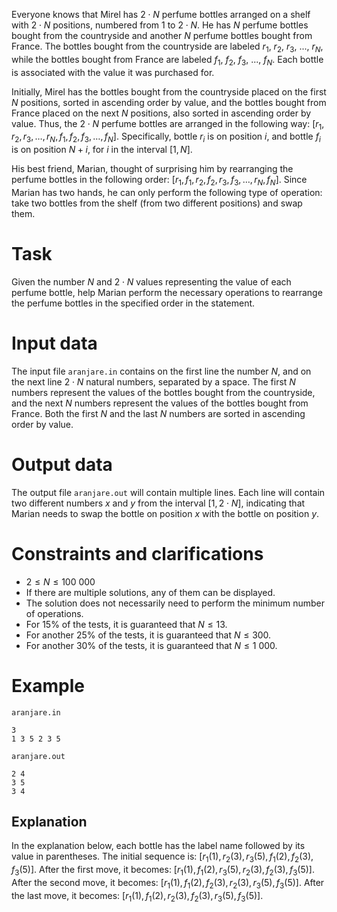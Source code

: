 Everyone knows that Mirel has $2\cdot N$ perfume bottles arranged on a shelf with $2\cdot N$ positions, numbered from $1$ to $2\cdot N$. He has $N$ perfume bottles bought from the countryside and another $N$ perfume bottles bought from France. The bottles bought from the countryside are labeled $r_1$, $r_2$, $r_3$, ..., $r_N$, while the bottles bought from France are labeled $f_1$, $f_2$, $f_3$, ..., $f_N$. Each bottle is associated with the value it was purchased for.

Initially, Mirel has the bottles bought from the countryside placed on the first $N$ positions, sorted in ascending order by value, and the bottles bought from France placed on the next $N$ positions, also sorted in ascending order by value. Thus, the $2\cdot N$ perfume bottles are arranged in the following way: $[r_1, r_2, r_3, \ldots, r_N, f_1, f_2, f_3, \ldots, f_N]$. Specifically, bottle $r_i$ is on position $i$, and bottle $f_i$ is on position $N+i$, for $i$ in the interval $[1, N]$.

His best friend, Marian, thought of surprising him by rearranging the perfume bottles in the following order: $[r_1, f_1, r_2, f_2, r_3, f_3, \ldots, r_N, f_N]$. Since Marian has two hands, he can only perform the following type of operation: take two bottles from the shelf (from two different positions) and swap them.

# Task
Given the number $N$ and $2 \cdot N$ values representing the value of each perfume bottle, help Marian perform the necessary operations to rearrange the perfume bottles in the specified order in the statement.

# Input data
The input file `aranjare.in` contains on the first line the number $N$, and on the next line $2\cdot N$ natural numbers, separated by a space. The first $N$ numbers represent the values of the bottles bought from the countryside, and the next $N$ numbers represent the values of the bottles bought from France. Both the first $N$ and the last $N$ numbers are sorted in ascending order by value.

# Output data
The output file `aranjare.out` will contain multiple lines. Each line will contain two different numbers $x$ and $y$ from the interval $[1, 2\cdot N]$, indicating that Marian needs to swap the bottle on position $x$ with the bottle on position $y$.

# Constraints and clarifications
- $2 \leq N \leq 100\ 000$
- If there are multiple solutions, any of them can be displayed.
- The solution does not necessarily need to perform the minimum number of operations.
- For $15\%$ of the tests, it is guaranteed that $N \leq 13$.
- For another $25\%$ of the tests, it is guaranteed that $N \leq 300$.
- For another $30\%$ of the tests, it is guaranteed that $N \leq 1\ 000$.

# Example
`aranjare.in`
```
3
1 3 5 2 3 5
```
`aranjare.out`
```
2 4
3 5
3 4
```

## Explanation
In the explanation below, each bottle has the label name followed by its value in parentheses.
The initial sequence is: $[r_1(1), r_2(3), r_3(5), f_1(2), f_2(3), f_3(5)]$.
After the first move, it becomes: $[r_1(1), f_1(2), r_3(5), r_2(3), f_2(3), f_3(5)]$.
After the second move, it becomes: $[r_1(1), f_1(2), f_2(3), r_2(3), r_3(5), f_3(5)]$.
After the last move, it becomes: $[r_1(1), f_1(2), r_2(3), f_2(3), r_3(5), f_3(5)]$.